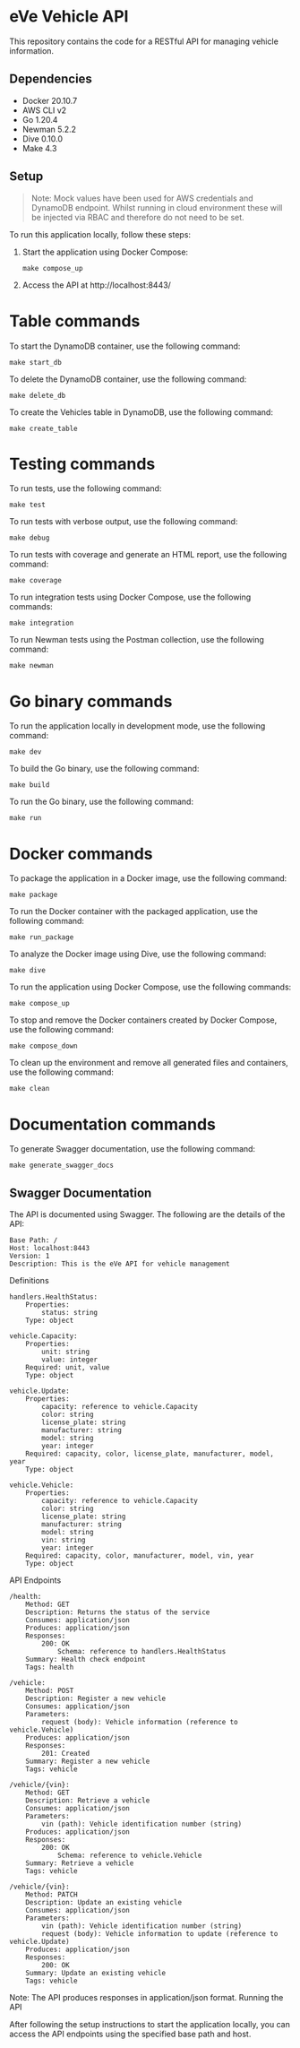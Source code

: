 # eVe Vehicle API

This repository contains the code for a RESTful API for managing vehicle information.

## Dependencies

- Docker 20.10.7
- AWS CLI v2
- Go 1.20.4
- Newman 5.2.2
- Dive 0.10.0
- Make 4.3

## Setup

>Note: Mock values have been used for AWS credentials and DynamoDB endpoint. Whilst running in cloud environment these will be injected via RBAC and therefore do not need to be set.

To run this application locally, follow these steps:

1. Start the application using Docker Compose:
    ```
    make compose_up
    ```
2. Access the API at http://localhost:8443/

# Table commands

To start the DynamoDB container, use the following command:

```
make start_db
```

To delete the DynamoDB container, use the following command:

```
make delete_db
```

To create the Vehicles table in DynamoDB, use the following command:

```
make create_table
```

# Testing commands

To run tests, use the following command:

```
make test
```

To run tests with verbose output, use the following command:

```
make debug
```

To run tests with coverage and generate an HTML report, use the following command:

```
make coverage
```

To run integration tests using Docker Compose, use the following commands:

```
make integration
```

To run Newman tests using the Postman collection, use the following command:

```
make newman
```

# Go binary commands

To run the application locally in development mode, use the following command:

```
make dev
```

To build the Go binary, use the following command:

```
make build
```

To run the Go binary, use the following command:

```
make run
```

# Docker commands

To package the application in a Docker image, use the following command:

```
make package
```

To run the Docker container with the packaged application, use the following command:

```
make run_package
```

To analyze the Docker image using Dive, use the following command:

```
make dive
```

To run the application using Docker Compose, use the following commands:

```
make compose_up
```

To stop and remove the Docker containers created by Docker Compose, use the following command:

```
make compose_down
```

To clean up the environment and remove all generated files and containers, use the following command:

```
make clean
```

# Documentation commands

To generate Swagger documentation, use the following command:

```
make generate_swagger_docs
```

## Swagger Documentation

The API is documented using Swagger. The following are the details of the API:

    Base Path: /
    Host: localhost:8443
    Version: 1
    Description: This is the eVe API for vehicle management

Definitions

    handlers.HealthStatus:
        Properties:
            status: string
        Type: object

    vehicle.Capacity:
        Properties:
            unit: string
            value: integer
        Required: unit, value
        Type: object

    vehicle.Update:
        Properties:
            capacity: reference to vehicle.Capacity
            color: string
            license_plate: string
            manufacturer: string
            model: string
            year: integer
        Required: capacity, color, license_plate, manufacturer, model, year
        Type: object

    vehicle.Vehicle:
        Properties:
            capacity: reference to vehicle.Capacity
            color: string
            license_plate: string
            manufacturer: string
            model: string
            vin: string
            year: integer
        Required: capacity, color, manufacturer, model, vin, year
        Type: object

API Endpoints

    /health:
        Method: GET
        Description: Returns the status of the service
        Consumes: application/json
        Produces: application/json
        Responses:
            200: OK
                Schema: reference to handlers.HealthStatus
        Summary: Health check endpoint
        Tags: health

    /vehicle:
        Method: POST
        Description: Register a new vehicle
        Consumes: application/json
        Parameters:
            request (body): Vehicle information (reference to vehicle.Vehicle)
        Produces: application/json
        Responses:
            201: Created
        Summary: Register a new vehicle
        Tags: vehicle

    /vehicle/{vin}:
        Method: GET
        Description: Retrieve a vehicle
        Consumes: application/json
        Parameters:
            vin (path): Vehicle identification number (string)
        Produces: application/json
        Responses:
            200: OK
                Schema: reference to vehicle.Vehicle
        Summary: Retrieve a vehicle
        Tags: vehicle

    /vehicle/{vin}:
        Method: PATCH
        Description: Update an existing vehicle
        Consumes: application/json
        Parameters:
            vin (path): Vehicle identification number (string)
            request (body): Vehicle information to update (reference to vehicle.Update)
        Produces: application/json
        Responses:
            200: OK
        Summary: Update an existing vehicle
        Tags: vehicle

Note: The API produces responses in application/json format.
Running the API

After following the setup instructions to start the application locally, you can access the API endpoints using the specified base path and host.

